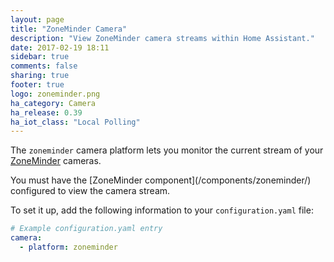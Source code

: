 ```yaml
---
layout: page
title: "ZoneMinder Camera"
description: "View ZoneMinder camera streams within Home Assistant."
date: 2017-02-19 18:11
sidebar: true
comments: false
sharing: true
footer: true
logo: zoneminder.png
ha_category: Camera
ha_release: 0.39
ha_iot_class: "Local Polling"
---
```



The `zoneminder` camera platform lets you monitor the current stream of your [ZoneMinder](https://www.zoneminder.com) cameras.

<p class='note'>
You must have the [ZoneMinder component](/components/zoneminder/) configured to view the camera stream.
</p>

To set it up, add the following information to your `configuration.yaml` file:

```yaml
# Example configuration.yaml entry
camera:
  - platform: zoneminder
```
